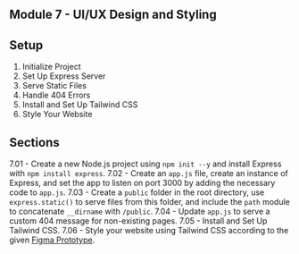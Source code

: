 ## Module 7 - UI/UX Design and Styling

## Setup

1. Initialize Project
2. Set Up Express Server
3. Serve Static Files
4. Handle 404 Errors
5. Install and Set Up Tailwind CSS
6. Style Your Website

## Sections

7.01 - Create a new Node.js project using `npm init --y` and install Express with `npm install express`.
7.02 - Create an `app.js` file, create an instance of Express, and set the app to listen on port 3000 by adding the necessary code to `app.js`.
7.03 - Create a `public` folder in the root directory, use `express.static()` to serve files from this folder, and include the `path` module to concatenate `__dirname` with `/public`.
7.04 - Update `app.js` to serve a custom 404 message for non-existing pages.
7.05 - Install and Set Up Tailwind CSS.
7.06 - Style your website using Tailwind CSS according to the given [Figma Prototype](https://www.figma.com/proto/tshgBhXE4jttQl2PldVPaZ/Tailwind-Assignment?node-id=1-2&t=X4kPnSyUe8wnGmYX-1&scaling=scale-down-width&content-scaling=fixed&page-id=0%3A1).
